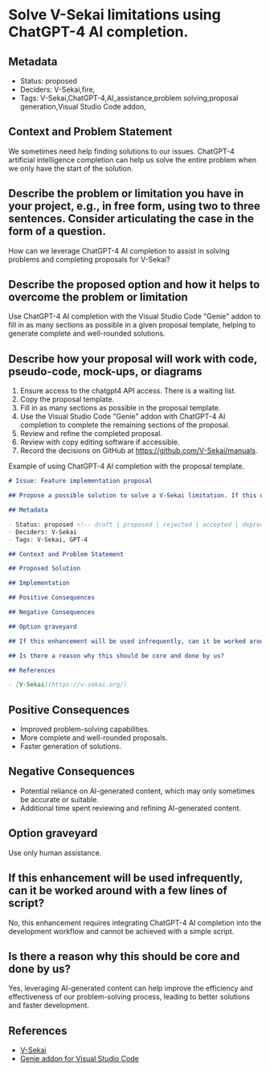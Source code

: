 # Solve V-Sekai limitations using ChatGPT-4 AI completion.

## Metadata

- Status: proposed <!-- draft | proposed | rejected | accepted | deprecated | superseded by -->
- Deciders: V-Sekai,fire,
- Tags: V-Sekai,ChatGPT-4,AI_assistance,problem solving,proposal generation,Visual Studio Code addon,
 
## Context and Problem Statement

We sometimes need help finding solutions to our issues. ChatGPT-4 artificial intelligence completion can help us solve the entire problem when we only have the start of the solution.

## Describe the problem or limitation you have in your project, e.g., in free form, using two to three sentences. Consider articulating the case in the form of a question.

How can we leverage ChatGPT-4 AI completion to assist in solving problems and completing proposals for V-Sekai?

## Describe the proposed option and how it helps to overcome the problem or limitation

Use ChatGPT-4 AI completion with the Visual Studio Code "Genie" addon to fill in as many sections as possible in a given proposal template, helping to generate complete and well-rounded solutions.

## Describe how your proposal will work with code, pseudo-code, mock-ups, or diagrams

1. Ensure access to the chatgpt4 API access. There is a waiting list.
1. Copy the proposal template.
2. Fill in as many sections as possible in the proposal template.
3. Use the Visual Studio Code "Genie" addon with ChatGPT-4 AI completion to complete the remaining sections of the proposal.
4. Review and refine the completed proposal.
5. Review with copy editing software if accessible.
6. Record the decisions on GitHub at https://github.com/V-Sekai/manuals.

Example of using ChatGPT-4 AI completion with the proposal template.

```markdown
# Issue: Feature implementation proposal

## Propose a possible solution to solve a V-Sekai limitation. If this doesn't look right, choose a different type.

## Metadata

- Status: proposed <!-- draft | proposed | rejected | accepted | deprecated | superseded by -->
- Deciders: V-Sekai
- Tags: V-Sekai, GPT-4

## Context and Problem Statement

## Proposed Solution

## Implementation

## Positive Consequences

## Negative Consequences

## Option graveyard

## If this enhancement will be used infrequently, can it be worked around with a few lines of script?

## Is there a reason why this should be core and done by us?

## References

- [V-Sekai](https://v-sekai.org/)
```

## Positive Consequences

- Improved problem-solving capabilities.
- More complete and well-rounded proposals.
- Faster generation of solutions.

## Negative Consequences

- Potential reliance on AI-generated content, which may only sometimes be accurate or suitable.
- Additional time spent reviewing and refining AI-generated content.

## Option graveyard

Use only human assistance.

## If this enhancement will be used infrequently, can it be worked around with a few lines of script?

No, this enhancement requires integrating ChatGPT-4 AI completion into the development workflow and cannot be achieved with a simple script.

## Is there a reason why this should be core and done by us?

Yes, leveraging AI-generated content can help improve the efficiency and effectiveness of our problem-solving process, leading to better solutions and faster development.

## References
- [V-Sekai](https://v-sekai.org/)
- [Genie addon for Visual Studio Code](https://github.com/ai-genie/chatgpt-vscode)
